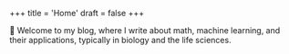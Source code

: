 +++
title = 'Home'
draft = false
+++

👋 Welcome to my blog, where I write about math, machine learning, and their applications, typically in biology and the life sciences.